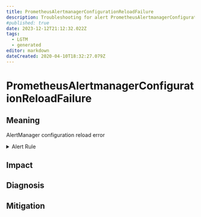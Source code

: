 ```yaml
---
title: PrometheusAlertmanagerConfigurationReloadFailure
description: Troubleshooting for alert PrometheusAlertmanagerConfigurationReloadFailure
#published: true
date: 2023-12-12T21:12:32.022Z
tags: 
  - LGTM
  - generated
editor: markdown
dateCreated: 2020-04-10T18:32:27.079Z
---
```


# PrometheusAlertmanagerConfigurationReloadFailure

## Meaning
[//]: # "Short paragraph that explains what the alert means"
AlertManager configuration reload error

<details>
  <summary>Alert Rule</summary>

{{% rule "prometheus-self-monitoring/prometheus-self-monitoring-internal.yml" "PrometheusAlertmanagerConfigurationReloadFailure" %}}

<!-- Rule when generated

```yaml
alert: PrometheusAlertmanagerConfigurationReloadFailure
expr: alertmanager_config_last_reload_successful != 1
for: 0m
labels:
    severity: warning
annotations:
    summary: Prometheus AlertManager configuration reload failure (instance {{ $labels.instance }})
    description: |-
        AlertManager configuration reload error
          VALUE = {{ $value }}
          LABELS = {{ $labels }}
    runbook: https://github.com/srerun/prometheus-alerts/blob/main/content/runbooks/prometheus-self-monitoring-internal/PrometheusAlertmanagerConfigurationReloadFailure.md

```

-->

</details>


## Impact
[//]: # "What could / will happen if the alert is not addressed"



## Diagnosis
[//]: # "Steps to take to identify the cause of the problem"



## Mitigation
[//]: # "The steps necessary to resolve the alert"

